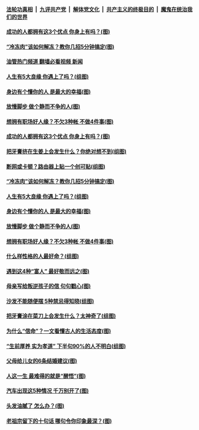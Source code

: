 ####  [法轮功真相](../../../../basic/blob/master/README.md?t=11202231) &nbsp;|&nbsp; [九评共产党](../../../../9ping.md/blob/master/README.md?t=11202231) &nbsp;|&nbsp; [解体党文化](../../../../jtdwh.md/blob/master/README.md?t=11202231)  &nbsp;|&nbsp; [共产主义的终极目的](../../../../gczydzjmd.md/blob/master/README.md?t=11202231) &nbsp;|&nbsp; [魔鬼在统治我们的世界](../../../../mgztzwmdsj.md/blob/master/README.md?t=11202231) 

#### [成功的人都拥有这3个优点 你身上有吗？(图)](../pages/p8/1022107.md?t=11202231) 

#### [“冷冻肉”该如何解冻？教你几招5分钟搞定(图)](../pages/p8/1022019.md?t=11202231) 

#### [油管热门频道 翻墙必看视频 新闻](http://129.146.143.75:81/youtube.html?11202231)

#### [人生有5大良缘 你遇上了吗？(组图)](../pages/p8/1021992.md?t=11202231) 

#### [身边有个懂你的人 是最大的幸福(图)](../pages/p8/1022014.md?t=11202231) 

#### [放慢脚步 做个静而不争的人(图)](../pages/p8/1021978.md?t=11202231) 

#### [想拥有职场好人缘？不欠3种帐 不做4件事(图)](../pages/p8/1021913.md?t=11202231) 

#### [成功的人都拥有这3个优点 你身上有吗？(图)](../pages/p8/1022107.md?t=11202231) 

#### [把牙膏挤在生姜上会发生什么？你绝对想不到(组图)](../pages/p8/1022053.md?t=11202231) 

#### [断网或卡顿？路由器上贴一个创可贴(组图)](../pages/p8/1021209.md?t=11202231) 

#### [“冷冻肉”该如何解冻？教你几招5分钟搞定(图)](../pages/p8/1022019.md?t=11202231) 

#### [人生有5大良缘 你遇上了吗？(组图)](../pages/p8/1021992.md?t=11202231) 

#### [身边有个懂你的人 是最大的幸福(图)](../pages/p8/1022014.md?t=11202231) 

#### [放慢脚步 做个静而不争的人(图)](../pages/p8/1021978.md?t=11202231) 

#### [想拥有职场好人缘？不欠3种帐 不做4件事(图)](../pages/p8/1021913.md?t=11202231) 

#### [什么样性格的人最好命？(组图)](../pages/p8/1021903.md?t=11202231) 

#### [遇到这4种“富人” 最好敬而远之(图)](../pages/p8/1021866.md?t=11202231) 

#### [母亲写给叛逆孩子的信 句句戳心(图)](../pages/p8/1021852.md?t=11202231) 

#### [沙发不能随便摆 5种禁忌得知晓(组图)](../pages/p8/1021208.md?t=11202231) 

#### [把牙膏涂在菜刀上会发生什么？太神奇了(组图)](../pages/p8/1021784.md?t=11202231) 

#### [为什么“信命”？一文看懂古人的生活态度(图)](../pages/p8/1021779.md?t=11202231) 

#### [“生前厚养 实为孝道” 下半句90%的人不明白(组图)](../pages/p8/1021206.md?t=11202231) 

#### [父母给儿女的6条结婚建议(图)](../pages/p8/1021727.md?t=11202231) 

#### [人这一生 最难得的就是“醒悟”(图)](../pages/p8/1021726.md?t=11202231) 

#### [汽车出现这5种情况 千万别开了(图)](../pages/p8/1021679.md?t=11202231) 

#### [头发油腻了 怎么办？(图)](../pages/p8/1021596.md?t=11202231) 

#### [老祖宗留下的十句话 哪句令你印象最深？(图)](../pages/p8/1021629.md?t=11202231) 

<img src='http://gfw-breaker.win/goodnews/indexes/p8.md' width='0px' height='0px'/>

